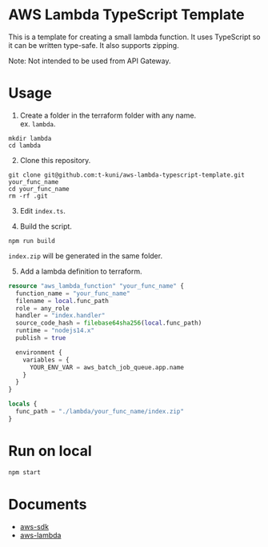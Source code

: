# AWS Lambda TypeScript Template

This is a template for creating a small lambda function.
It uses TypeScript so it can be written type-safe.
It also supports zipping.

Note: Not intended to be used from API Gateway.

# Usage

1. Create a folder in the terraform folder with any name.  
   ex. `lambda`.
   
```
mkdir lambda
cd lambda
```

2. Clone this repository.

```
git clone git@github.com:t-kuni/aws-lambda-typescript-template.git your_func_name
cd your_func_name
rm -rf .git
```

3. Edit `index.ts`.

4. Build the script.

```
npm run build
```

`index.zip` will be generated in the same folder.

5. Add a lambda definition to terraform.

```terraform
resource "aws_lambda_function" "your_func_name" {
  function_name = "your_func_name"
  filename = local.func_path
  role = any_role
  handler = "index.handler"
  source_code_hash = filebase64sha256(local.func_path)
  runtime = "nodejs14.x"
  publish = true

  environment {
    variables = {
      YOUR_ENV_VAR = aws_batch_job_queue.app.name
    }
  }
}

locals {
  func_path = "./lambda/your_func_name/index.zip"
}
```

# Run on local

```bash
npm start
```

# Documents

* [aws-sdk](https://docs.aws.amazon.com/AWSJavaScriptSDK/latest/)
* [aws-lambda](https://github.com/DefinitelyTyped/DefinitelyTyped/tree/master/types/aws-lambda)
    
